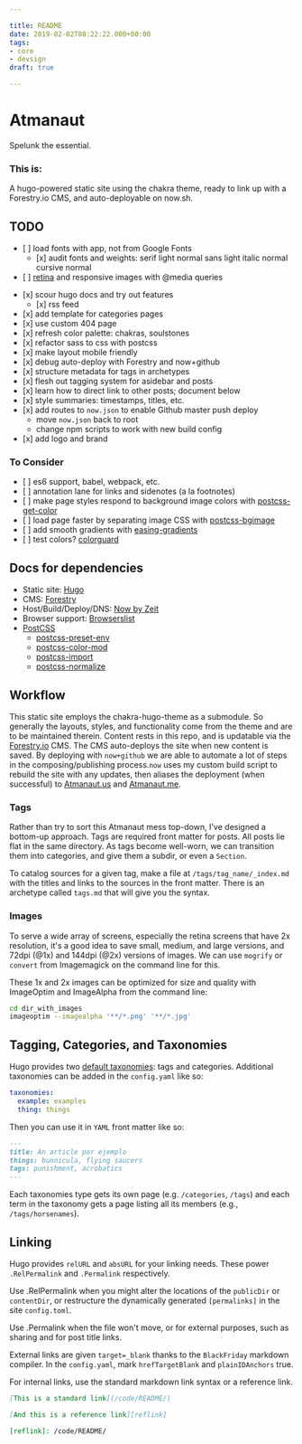 ```yaml
---

title: README
date: 2019-02-02T08:22:22.000+00:00
tags:
- core
- devsign
draft: true

---
```

# Atmanaut

Spelunk the essential.

### This is:

A hugo-powered static site using the chakra theme, ready to link up with a
Forestry.io CMS, and auto-deployable on now.sh.

## TODO

* \[ \] load fonts with app, not from Google Fonts
    * \[x\] audit fonts and weights: serif light normal sans light italic
        normal cursive normal
* \[ \] [retina](https://github.com/simonsmith/postcss-at2x) and responsive images with @media queries
<!--more-->
* \[x\] scour hugo docs and try out features
  * \[x\] rss feed
* \[x\] add template for categories pages
* \[x\] use custom 404 page
* \[x\] refresh color palette: chakras, soulstones
* \[x\] refactor sass to css with postcss
* \[x\] make layout mobile friendly
* \[x\] debug auto-deploy with Forestry and now+github
* \[x\] structure metadata for tags in archetypes
* \[x\] flesh out tagging system for asidebar and posts
* \[x\] learn how to direct link to other posts; document below
* \[x\] style summaries: timestamps, titles, etc.
* \[x\] add routes to `now.json` to enable Github master push deploy
  * move `now.json` back to root
  * change npm scripts to work with new build config
* \[x\] add logo and brand

### To Consider

* \[ \] es6 support, babel, webpack, etc.
* \[ \] annotation lane for links and sidenotes (a la footnotes)
* \[ \] make page styles respond to background image colors with [postcss-get-color](https://github.com/ismamz/postcss-get-color)
* \[ \] load page faster by separating image CSS with [postcss-bgimage](https://github.com/ahtohbi4/postcss-bgimage)
* \[ \] add smooth gradients with [easing-gradients](https://github.com/larsenwork/postcss-easing-gradients)
* \[ \] test colors? [colorguard](https://github.com/SlexAxton/css-colorguard)

## Docs for dependencies

* Static site: [Hugo](https://gohugo.io/documentation/)
* CMS: [Forestry](https://forestry.io/docs/)
* Host/Build/Deploy/DNS: [Now by Zeit](https://zeit.co/docs/v2/getting-started/introduction-to-now)
* Browser support: [Browserslist](https://browserl.ist/)
* [PostCSS](https://www.postcss.parts/)
  * [postcss-preset-env](https://preset-env.cssdb.org/features)
  * [postcss-color-mod](https://github.com/jonathantneal/postcss-color-mod-function/blob/master/README.md)
  * [postcss-import](https://github.com/postcss/postcss-import/blob/master/README.md)
  * [postcss-normalize](https://github.com/csstools/postcss-normalize/blob/master/README.md)

## Workflow

This static site employs the chakra-hugo-theme as a submodule. So generally the layouts, styles, and functionality come from the theme and are to be maintained therein. Content rests in this repo, and is updatable via the [Forestry.io]() CMS. The CMS auto-deploys the site when new content is saved. By deploying with `now+github` we are able to automate a lot of steps in the composing/publishing process.`now` uses my custom build script to rebuild the site with any updates, then aliases the deployment (when successful) to [Atmanaut.us]() and [Atmanaut.me]().

### Tags

Rather than try to sort this Atmanaut mess top-down, I've designed a bottom-up approach. Tags are required front matter for posts. All posts lie flat in the same directory. As tags become well-worn, we can transition them into categories, and give them a subdir, or even a `Section`.

To catalog sources for a given tag, make a file at `/tags/tag_name/_index.md` with the titles and links to the sources in the front matter. There is an archetype called `tags.md` that will give you the syntax.

### Images

To serve a wide array of screens, especially the retina screens that have 2x resolution, it's a good idea to save small, medium, and large versions, and 72dpi (@1x) and 144dpi (@2x) versions of images. We can use `mogrify` or `convert` from Imagemagick on the command line for this.

These 1x and 2x images can be optimized for size and quality with ImageOptim and ImageAlpha from the command line:

``` sh
cd dir_with_images
imageoptim --imagealpha '**/*.png' '**/*.jpg'
```

## Tagging, Categories, and Taxonomies

Hugo provides two [default taxonomies](https://gohugo.io/content-management/taxonomies/#default-taxonomies): tags and categories. Additional taxonomies can be added in the `config.yaml` like so:

``` yaml
taxonomies:
  example: examples
  thing: things
```

Then you can use it in `YAML` front matter like so:

``` md
---
title: An article por ejemplo
things: bunnicula, flying saucers
tags: punishment, acrobatics
---
```

Each taxonomies type gets its own page (e.g. `/categories`, `/tags`) and each term in the taxonomy gets a page listing all its members (e.g., `/tags/horsenames`).

## Linking

Hugo provides `relURL` and `absURL` for your linking needs. These power `.RelPermalink` and `.Permalink` respectively.

Use .RelPermalink when you might alter the locations of the `publicDir` or `contentDir`, or restructure the dynamically generated `[permalinks]` in the site `config.toml`.

Use .Permalink when the file won't move, or for external purposes, such as sharing and for post title links.

External links are given `target=_blank` thanks to the `BlackFriday` markdown compiler. In the `config.yaml`, mark `hrefTargetBlank` and `plainIDAnchors` true.

For internal links, use the standard markdown link syntax or a reference link.

``` md
[This is a standard link](/code/README/)

[And this is a reference link][reflink]

[reflink]: /code/README/
```

##
